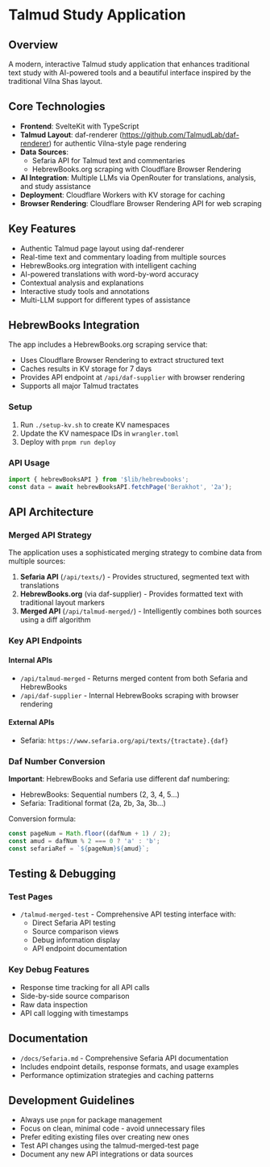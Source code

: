 # Talmud Study Application

## Overview
A modern, interactive Talmud study application that enhances traditional text study with AI-powered tools and a beautiful interface inspired by the traditional Vilna Shas layout.

## Core Technologies
- **Frontend**: SvelteKit with TypeScript
- **Talmud Layout**: daf-renderer (https://github.com/TalmudLab/daf-renderer) for authentic Vilna-style page rendering
- **Data Sources**: 
  - Sefaria API for Talmud text and commentaries
  - HebrewBooks.org scraping with Cloudflare Browser Rendering
- **AI Integration**: Multiple LLMs via OpenRouter for translations, analysis, and study assistance
- **Deployment**: Cloudflare Workers with KV storage for caching
- **Browser Rendering**: Cloudflare Browser Rendering API for web scraping

## Key Features
- Authentic Talmud page layout using daf-renderer
- Real-time text and commentary loading from multiple sources
- HebrewBooks.org integration with intelligent caching
- AI-powered translations with word-by-word accuracy
- Contextual analysis and explanations
- Interactive study tools and annotations
- Multi-LLM support for different types of assistance

## HebrewBooks Integration
The app includes a HebrewBooks.org scraping service that:
- Uses Cloudflare Browser Rendering to extract structured text
- Caches results in KV storage for 7 days
- Provides API endpoint at `/api/daf-supplier` with browser rendering
- Supports all major Talmud tractates

### Setup
1. Run `./setup-kv.sh` to create KV namespaces
2. Update the KV namespace IDs in `wrangler.toml`
3. Deploy with `pnpm run deploy`

### API Usage
```typescript
import { hebrewBooksAPI } from '$lib/hebrewbooks';
const data = await hebrewBooksAPI.fetchPage('Berakhot', '2a');
```

## API Architecture

### Merged API Strategy
The application uses a sophisticated merging strategy to combine data from multiple sources:

1. **Sefaria API** (`/api/texts/`) - Provides structured, segmented text with translations
2. **HebrewBooks.org** (via daf-supplier) - Provides formatted text with traditional layout markers
3. **Merged API** (`/api/talmud-merged/`) - Intelligently combines both sources using a diff algorithm

### Key API Endpoints

#### Internal APIs
- `/api/talmud-merged` - Returns merged content from both Sefaria and HebrewBooks
- `/api/daf-supplier` - Internal HebrewBooks scraping with browser rendering

#### External APIs
- Sefaria: `https://www.sefaria.org/api/texts/{tractate}.{daf}`

### Daf Number Conversion
**Important**: HebrewBooks and Sefaria use different daf numbering:
- HebrewBooks: Sequential numbers (2, 3, 4, 5...)
- Sefaria: Traditional format (2a, 2b, 3a, 3b...)

Conversion formula:
```javascript
const pageNum = Math.floor((dafNum + 1) / 2);
const amud = dafNum % 2 === 0 ? 'a' : 'b';
const sefariaRef = `${pageNum}${amud}`;
```

## Testing & Debugging

### Test Pages
- `/talmud-merged-test` - Comprehensive API testing interface with:
  - Direct Sefaria API testing
  - Source comparison views
  - Debug information display
  - API endpoint documentation

### Key Debug Features
- Response time tracking for all API calls
- Side-by-side source comparison
- Raw data inspection
- API call logging with timestamps

## Documentation
- `/docs/Sefaria.md` - Comprehensive Sefaria API documentation
- Includes endpoint details, response formats, and usage examples
- Performance optimization strategies and caching patterns

## Development Guidelines
- Always use `pnpm` for package management
- Focus on clean, minimal code - avoid unnecessary files
- Prefer editing existing files over creating new ones
- Test API changes using the talmud-merged-test page
- Document any new API integrations or data sources